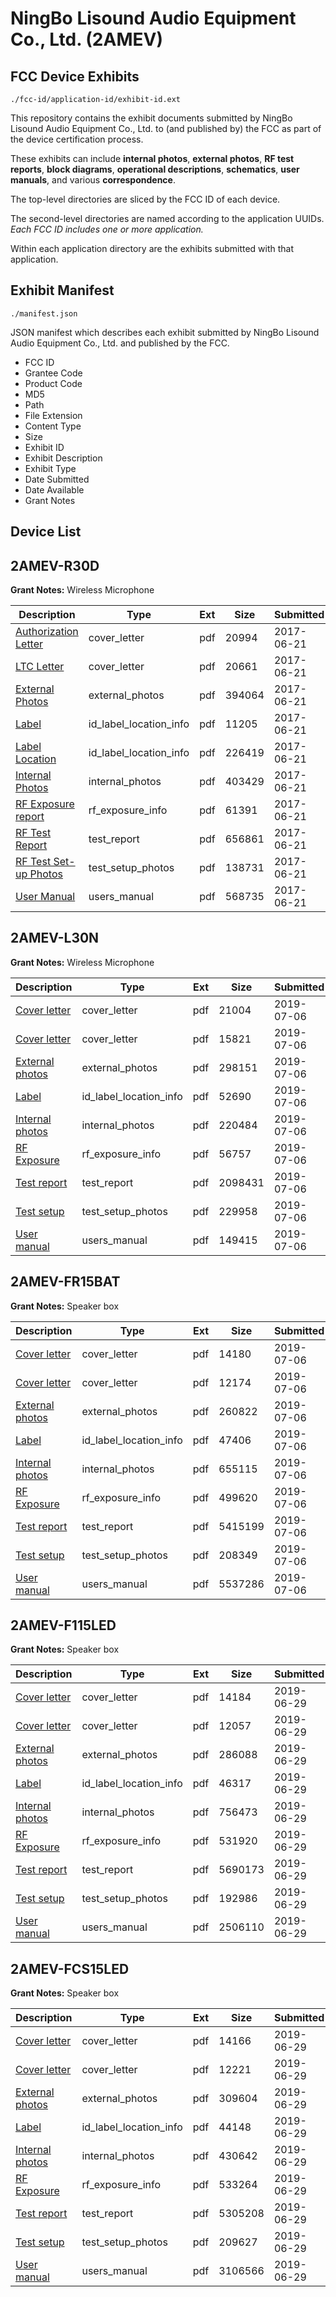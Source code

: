 # NingBo Lisound Audio Equipment Co., Ltd. (2AMEV)
## FCC Device Exhibits

```
./fcc-id/application-id/exhibit-id.ext
```

This repository contains the exhibit documents submitted by NingBo Lisound Audio Equipment Co., Ltd. to (and published by) the FCC as part of the device certification process.

These exhibits can include **internal photos**, **external photos**, **RF test reports**, **block diagrams**, **operational descriptions**, **schematics**, **user manuals**, and various **correspondence**.

The top-level directories are sliced by the FCC ID of each device.

The second-level directories are named according to the application UUIDs. *Each FCC ID includes one or more application.*

Within each application directory are the exhibits submitted with that application. 

## Exhibit Manifest

```
./manifest.json
```

JSON manifest which describes each exhibit submitted by NingBo Lisound Audio Equipment Co., Ltd. and published by the FCC.

- FCC ID
- Grantee Code
- Product Code
- MD5
- Path
- File Extension
- Content Type
- Size
- Exhibit ID
- Exhibit Description
- Exhibit Type
- Date Submitted
- Date Available
- Grant Notes

## Device List
## 2AMEV-R30D
**Grant Notes:** Wireless Microphone

| Description | Type | Ext | Size | Submitted | Available |
| ----------- | ---- | --- | ---- | --------- | --------- |
| [Authorization Letter](2AMEV-R30D/e6f625d09b29c1038ce3969bd2fd9550/3432766.pdf) | cover_letter | pdf | 20994 | 2017-06-21 | 2017-06-21 |
| [LTC Letter](2AMEV-R30D/e6f625d09b29c1038ce3969bd2fd9550/3432767.pdf) | cover_letter | pdf | 20661 | 2017-06-21 | 2017-06-21 |
| [External Photos](2AMEV-R30D/e6f625d09b29c1038ce3969bd2fd9550/3432768.pdf) | external_photos | pdf | 394064 | 2017-06-21 | 2017-06-21 |
| [Label](2AMEV-R30D/e6f625d09b29c1038ce3969bd2fd9550/3432769.pdf) | id_label_location_info | pdf | 11205 | 2017-06-21 | 2017-06-21 |
| [Label Location](2AMEV-R30D/e6f625d09b29c1038ce3969bd2fd9550/3432770.pdf) | id_label_location_info | pdf | 226419 | 2017-06-21 | 2017-06-21 |
| [Internal Photos](2AMEV-R30D/e6f625d09b29c1038ce3969bd2fd9550/3432771.pdf) | internal_photos | pdf | 403429 | 2017-06-21 | 2017-06-21 |
| [RF Exposure report](2AMEV-R30D/e6f625d09b29c1038ce3969bd2fd9550/3432775.pdf) | rf_exposure_info | pdf | 61391 | 2017-06-21 | 2017-06-21 |
| [RF Test Report](2AMEV-R30D/e6f625d09b29c1038ce3969bd2fd9550/3432778.pdf) | test_report | pdf | 656861 | 2017-06-21 | 2017-06-21 |
| [RF Test Set-up Photos](2AMEV-R30D/e6f625d09b29c1038ce3969bd2fd9550/3432779.pdf) | test_setup_photos | pdf | 138731 | 2017-06-21 | 2017-06-21 |
| [User Manual](2AMEV-R30D/e6f625d09b29c1038ce3969bd2fd9550/3432777.pdf) | users_manual | pdf | 568735 | 2017-06-21 | 2017-06-21 |
## 2AMEV-L30N
**Grant Notes:** Wireless Microphone

| Description | Type | Ext | Size | Submitted | Available |
| ----------- | ---- | --- | ---- | --------- | --------- |
| [Cover letter](2AMEV-L30N/7302aa0c846b0fa50c5c25f3e91fb814/4346640.pdf) | cover_letter | pdf | 21004 | 2019-07-06 | 2019-07-06 |
| [Cover letter](2AMEV-L30N/7302aa0c846b0fa50c5c25f3e91fb814/4346641.pdf) | cover_letter | pdf | 15821 | 2019-07-06 | 2019-07-06 |
| [External photos](2AMEV-L30N/7302aa0c846b0fa50c5c25f3e91fb814/4346642.pdf) | external_photos | pdf | 298151 | 2019-07-06 | 2019-07-06 |
| [Label](2AMEV-L30N/7302aa0c846b0fa50c5c25f3e91fb814/4346643.pdf) | id_label_location_info | pdf | 52690 | 2019-07-06 | 2019-07-06 |
| [Internal photos](2AMEV-L30N/7302aa0c846b0fa50c5c25f3e91fb814/4346644.pdf) | internal_photos | pdf | 220484 | 2019-07-06 | 2019-07-06 |
| [RF Exposure](2AMEV-L30N/7302aa0c846b0fa50c5c25f3e91fb814/4346646.pdf) | rf_exposure_info | pdf | 56757 | 2019-07-06 | 2019-07-06 |
| [Test report](2AMEV-L30N/7302aa0c846b0fa50c5c25f3e91fb814/4346648.pdf) | test_report | pdf | 2098431 | 2019-07-06 | 2019-07-06 |
| [Test setup](2AMEV-L30N/7302aa0c846b0fa50c5c25f3e91fb814/4346649.pdf) | test_setup_photos | pdf | 229958 | 2019-07-06 | 2019-07-06 |
| [User manual](2AMEV-L30N/7302aa0c846b0fa50c5c25f3e91fb814/4346650.pdf) | users_manual | pdf | 149415 | 2019-07-06 | 2019-07-06 |
## 2AMEV-FR15BAT
**Grant Notes:** Speaker box

| Description | Type | Ext | Size | Submitted | Available |
| ----------- | ---- | --- | ---- | --------- | --------- |
| [Cover letter](2AMEV-FR15BAT/5a111bb00c3c62b382c8ebdd2c31af6d/4346628.pdf) | cover_letter | pdf | 14180 | 2019-07-06 | 2019-07-06 |
| [Cover letter](2AMEV-FR15BAT/5a111bb00c3c62b382c8ebdd2c31af6d/4346629.pdf) | cover_letter | pdf | 12174 | 2019-07-06 | 2019-07-06 |
| [External photos](2AMEV-FR15BAT/5a111bb00c3c62b382c8ebdd2c31af6d/4346630.pdf) | external_photos | pdf | 260822 | 2019-07-06 | 2019-07-06 |
| [Label](2AMEV-FR15BAT/5a111bb00c3c62b382c8ebdd2c31af6d/4346631.pdf) | id_label_location_info | pdf | 47406 | 2019-07-06 | 2019-07-06 |
| [Internal photos](2AMEV-FR15BAT/5a111bb00c3c62b382c8ebdd2c31af6d/4346632.pdf) | internal_photos | pdf | 655115 | 2019-07-06 | 2019-07-06 |
| [RF Exposure](2AMEV-FR15BAT/5a111bb00c3c62b382c8ebdd2c31af6d/4346634.pdf) | rf_exposure_info | pdf | 499620 | 2019-07-06 | 2019-07-06 |
| [Test report](2AMEV-FR15BAT/5a111bb00c3c62b382c8ebdd2c31af6d/4346636.pdf) | test_report | pdf | 5415199 | 2019-07-06 | 2019-07-06 |
| [Test setup](2AMEV-FR15BAT/5a111bb00c3c62b382c8ebdd2c31af6d/4346637.pdf) | test_setup_photos | pdf | 208349 | 2019-07-06 | 2019-07-06 |
| [User manual](2AMEV-FR15BAT/5a111bb00c3c62b382c8ebdd2c31af6d/4346638.pdf) | users_manual | pdf | 5537286 | 2019-07-06 | 2019-07-06 |
## 2AMEV-F115LED
**Grant Notes:** Speaker box

| Description | Type | Ext | Size | Submitted | Available |
| ----------- | ---- | --- | ---- | --------- | --------- |
| [Cover letter](2AMEV-F115LED/a207780fade604a54bdf4384ae2a99c1/4339257.pdf) | cover_letter | pdf | 14184 | 2019-06-29 | 2019-06-29 |
| [Cover letter](2AMEV-F115LED/a207780fade604a54bdf4384ae2a99c1/4339258.pdf) | cover_letter | pdf | 12057 | 2019-06-29 | 2019-06-29 |
| [External photos](2AMEV-F115LED/a207780fade604a54bdf4384ae2a99c1/4339259.pdf) | external_photos | pdf | 286088 | 2019-06-29 | 2019-06-29 |
| [Label](2AMEV-F115LED/a207780fade604a54bdf4384ae2a99c1/4339260.pdf) | id_label_location_info | pdf | 46317 | 2019-06-29 | 2019-06-29 |
| [Internal photos](2AMEV-F115LED/a207780fade604a54bdf4384ae2a99c1/4339261.pdf) | internal_photos | pdf | 756473 | 2019-06-29 | 2019-06-29 |
| [RF Exposure](2AMEV-F115LED/a207780fade604a54bdf4384ae2a99c1/4339263.pdf) | rf_exposure_info | pdf | 531920 | 2019-06-29 | 2019-06-29 |
| [Test report](2AMEV-F115LED/a207780fade604a54bdf4384ae2a99c1/4339265.pdf) | test_report | pdf | 5690173 | 2019-06-29 | 2019-06-29 |
| [Test setup](2AMEV-F115LED/a207780fade604a54bdf4384ae2a99c1/4339266.pdf) | test_setup_photos | pdf | 192986 | 2019-06-29 | 2019-06-29 |
| [User manual](2AMEV-F115LED/a207780fade604a54bdf4384ae2a99c1/4339267.pdf) | users_manual | pdf | 2506110 | 2019-06-29 | 2019-06-29 |
## 2AMEV-FCS15LED
**Grant Notes:** Speaker box

| Description | Type | Ext | Size | Submitted | Available |
| ----------- | ---- | --- | ---- | --------- | --------- |
| [Cover letter](2AMEV-FCS15LED/9fbd291434832564969ceb8f50ba0989/4339280.pdf) | cover_letter | pdf | 14166 | 2019-06-29 | 2019-06-29 |
| [Cover letter](2AMEV-FCS15LED/9fbd291434832564969ceb8f50ba0989/4339281.pdf) | cover_letter | pdf | 12221 | 2019-06-29 | 2019-06-29 |
| [External photos](2AMEV-FCS15LED/9fbd291434832564969ceb8f50ba0989/4339282.pdf) | external_photos | pdf | 309604 | 2019-06-29 | 2019-06-29 |
| [Label](2AMEV-FCS15LED/9fbd291434832564969ceb8f50ba0989/4339283.pdf) | id_label_location_info | pdf | 44148 | 2019-06-29 | 2019-06-29 |
| [Internal photos](2AMEV-FCS15LED/9fbd291434832564969ceb8f50ba0989/4339284.pdf) | internal_photos | pdf | 430642 | 2019-06-29 | 2019-06-29 |
| [RF Exposure](2AMEV-FCS15LED/9fbd291434832564969ceb8f50ba0989/4339286.pdf) | rf_exposure_info | pdf | 533264 | 2019-06-29 | 2019-06-29 |
| [Test report](2AMEV-FCS15LED/9fbd291434832564969ceb8f50ba0989/4339288.pdf) | test_report | pdf | 5305208 | 2019-06-29 | 2019-06-29 |
| [Test setup](2AMEV-FCS15LED/9fbd291434832564969ceb8f50ba0989/4339289.pdf) | test_setup_photos | pdf | 209627 | 2019-06-29 | 2019-06-29 |
| [User manual](2AMEV-FCS15LED/9fbd291434832564969ceb8f50ba0989/4339290.pdf) | users_manual | pdf | 3106566 | 2019-06-29 | 2019-06-29 |
